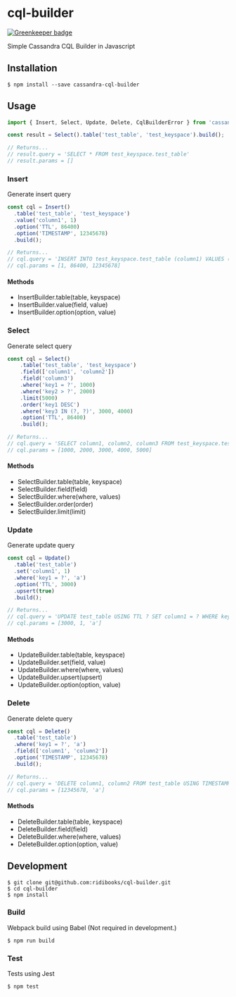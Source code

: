 # cql-builder

[![Greenkeeper badge](https://badges.greenkeeper.io/ridibooks/cql-builder.svg)](https://greenkeeper.io/)

Simple Cassandra CQL Builder in Javascript

## Installation

```
$ npm install --save cassandra-cql-builder
```

## Usage

```javascript
import { Insert, Select, Update, Delete, CqlBuilderError } from 'cassandra-cql-builder';

const result = Select().table('test_table', 'test_keyspace').build();

// Returns...
// result.query = 'SELECT * FROM test_keyspace.test_table'
// result.params = []
```

### Insert

Generate insert query

```javascript
const cql = Insert()
  .table('test_table', 'test_keyspace')
  .value('column1', 1)
  .option('TTL', 86400)
  .option('TIMESTAMP', 12345678)
  .build();

// Returns...
// cql.query = 'INSERT INTO test_keyspace.test_table (column1) VALUES (?) USING TTL ? AND TIMESTAMP ?'
// cql.params = [1, 86400, 12345678]
```

#### Methods

* InsertBuilder.table(table, keyspace)
* InsertBuilder.value(field, value)
* InsertBuilder.option(option, value)

### Select

Generate select query

```javascript
const cql = Select()
    .table('test_table', 'test_keyspace')
    .field(['column1', 'column2'])
    .field('column3')
    .where('key1 = ?', 1000)
    .where('key2 > ?', 2000)
    .limit(5000)
    .order('key1 DESC')
    .where('key3 IN (?, ?)', 3000, 4000)
    .option('TTL', 86400)
    .build();

// Returns...
// cql.query = 'SELECT column1, column2, column3 FROM test_keyspace.test_table WHERE key1 = ? AND key2 > ? AND key3 IN (?, ?) ORDER BY key1 DESC LIMIT ?'
// cql.params = [1000, 2000, 3000, 4000, 5000]
```

#### Methods

* SelectBuilder.table(table, keyspace)
* SelectBuilder.field(field)
* SelectBuilder.where(where, values)
* SelectBuilder.order(order)
* SelectBuilder.limit(limit)

### Update

Generate update query

```javascript
const cql = Update()
  .table('test_table')
  .set('column1', 1)
  .where('key1 = ?', 'a')
  .option('TTL', 3000)
  .upsert(true)
  .build();

// Returns...
// cql.query = 'UPDATE test_table USING TTL ? SET column1 = ? WHERE key1 = ?'
// cql.params = [3000, 1, 'a']
```

#### Methods

* UpdateBuilder.table(table, keyspace)
* UpdateBuilder.set(field, value)
* UpdateBuilder.where(where, values)
* UpdateBuilder.upsert(upsert)
* UpdateBuilder.option(option, value)

### Delete

Generate delete query

```javascript
const cql = Delete()
  .table('test_table')
  .where('key1 = ?', 'a')
  .field(['column1', 'column2'])
  .option('TIMESTAMP', 12345678)
  .build();

// Returns...
// cql.query = 'DELETE column1, column2 FROM test_table USING TIMESTAMP ? WHERE key1 = ?'
// cql.params = [12345678, 'a']
```
#### Methods

* DeleteBuilder.table(table, keyspace)
* DeleteBuilder.field(field)
* DeleteBuilder.where(where, values)
* DeleteBuilder.option(option, value)

## Development

```
$ git clone git@github.com:ridibooks/cql-builder.git
$ cd cql-builder
$ npm install
```

### Build

Webpack build using Babel (Not required in development.) 

```
$ npm run build
```

### Test

Tests using Jest

```
$ npm test
```
